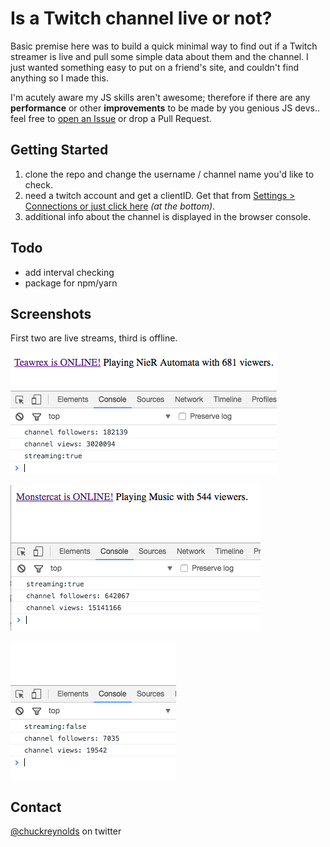 # Is a Twitch channel live or not?

Basic premise here was to build a quick minimal way to find out if a Twitch streamer is live and pull some simple data about them and the channel. I just wanted something easy to put on a friend's site, and couldn't find anything so I made this.

I'm acutely aware my JS skills aren't awesome; therefore if there are any **performance** or other **improvements** to be made by you genious JS devs.. feel free to [open an Issue](https://github.com/chuckreynolds/twitch-is-streamer-live/issues/new) or drop a Pull Request.

## Getting Started
1. clone the repo and change the username / channel name you'd like to check.
2. need a twitch account and get a clientID. Get that from [Settings > Connections or just click here](https://www.twitch.tv/settings/connections) _(at the bottom)_.
3. additional info about the channel is displayed in the browser console.

## Todo
- add interval checking
- package for npm/yarn

## Screenshots
First two are live streams, third is offline.

![Screenshot 1 Teawrex online](https://github.com/chuckreynolds/twitch-is-streamer-live/raw/master/img/screenshot-1.png)

![Screenshot 2 Monstercat online](https://github.com/chuckreynolds/twitch-is-streamer-live/raw/master/img/screenshot-2.png)

![Screenshot 3 Clintusgames offline](https://github.com/chuckreynolds/twitch-is-streamer-live/raw/master/img/screenshot-3.png)

## Contact
[@chuckreynolds](https://twitter.com/chuckreynolds) on twitter